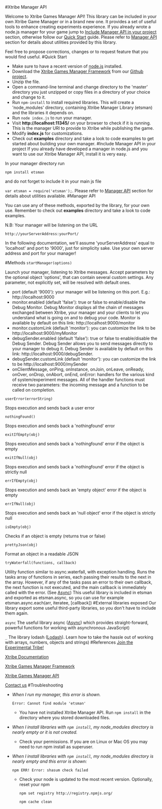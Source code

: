 #Xtribe Manager API

Welcome to Xtribe Games Manager API! This library can be included in your own Xtribe Game Manager or in a brand new one. It provides a set of useful tools to enhance creating experiments experience. If you already wrote a node.js manager for your game jump to [Include Manager API in your project](#includeapi) section, otherwise follow our [Quick Start](#quickstart) guide. Please refer to [Manager API](#managerapi) section for details about utilities provided by this library.

Feel free to propose corrections, changes or to request feature that you would find useful.
<a name="quickstart"><a/>
#Quick Start
- Make sure to have a recent version of [node.js](https://nodejs.org/) installed.
- Download the [Xtribe Games Manager Framework](https://github.com/XTribe/xtribe_games_manager_framework/archive/master.zip) from our [Github project](https://github.com/XTribe/xtribe_games_manager_framework).
- Unzip the file.
- Open a command-line terminal and change directory to the 'master' directory you just unzipped or copy files in a directory of your choice and change to it.
- Run `npm-install` to install required libraries. This will create a 'node_modules' directory, containing Xtribe Manager Library (etsman) and the libraries it depends on.
- Run `node index.js` to run your manager.
- Visit **http://localhost:11345/** on your browser to check if it is running. This is the manager URI to provide to Xtribe while publishing the game.
- Modify **index.js** for customizations.
- Check out **examples** directory and take a look to code examples to get started about building your own manager.
<a name="includeapi"><a/>
#Include Manager API in your project
If you already have developed a manager in node.js and you want to use our Xtribe Manager API, install it is very easy.

In your manager directory run 

`npm install etsman` 

and do not forget to include it in your main js file 

`var etsman = require('etsman');`.
Please refer to [Manager API](#managerapi) section for details about utilities available.
<a name="managerapi"><a/>
#Manager API

You can use any of these methods, exported by the library, for your own use. Remember to check out **examples** directory and take a look to code examples.

N.B: Your manager will be listening on the URL 

`http://yourServerAddress:yourPort/`

In the following documentation, we'll assume 'yourServerAddress' equal to 'localhost' and port to '9000', just for simplicity sake. Use your own server address and port for your manager!

#Methods
`startManager(options)`

Launch your manager, listening to Xtribe messages. Accept parameters by the optional object 'options', that can contain several custom settings. Any parameter, not explicitly set, will be resolved with default ones.

- port (default '9000'): your manager will be listening on this port. E.g.: http://localhost:9000
- monitor.enabled (default 'false'): true or false to enable/disable the Debug Monitor. Debug Monitor displays all the chain of messages exchanged between Xtribe, your manager and your clients to let you understand what is going on and to debug your code. Monitor is available by default on this link: http://localhost:9000/monitor
- monitor.customLink (default 'monitor'): you can customize the link to be http://localhost:9000/myMonitor
- debugSender.enabled (default 'false'): true or false to enable/disable the Debug Sender. Debug Sender allows you to send messages directly to your manager to debug it. Debug Sender is available by default on this link: http://localhost:9000/debugSender.
- debugSender.customLink (default 'monitor'): you can customize the link to be http://localhost:9000/mySender
- onClientMessage, onPing, onInstance, onJoin, onLeave, onReady, onOver, onDrop, onAbort, onEnd, onError: handlers for the various kind of system/experiment messages. All of the handler functions must receive two parameters: the incoming message and a function to be called on completion.

`userError(errorString)`

Stops execution and sends back a user error

`nothingFound()` 

Stops execution and sends back a 'nothingfound' error

`exitIfEmpty(obj)` 

Stops execution and sends back a 'nothingfound' error if the object is empty

`exitIfNull(obj)` 

Stops execution and sends back a 'nothingfound' error if the object is strictly null

`errIfEmpty(obj)` 

Stops execution and sends back an 'empty object' error if the object is empty

`errIfNull(obj)`

Stops execution and sends back an 'null object' error if the object is strictly null

`isEmpty(obj)`

Checks if an object is empty (returns true or false)

`prettyJson(obj)`

Format an object in a readable JSON

`tryWaterfall(functions, callback)`

Utility function similar to async.waterfall, with exception handling. Runs the tasks array of functions in series, each passing their results to the next in the array. However, if any of the tasks pass an error to their own callback, the next function is not executed, and the main callback is immediately called with the error. (See [Async](https://github.com/caolan/async)) This useful library is included in etsman and exported as etsman.async, so you can use for example etsman.async.each(arr, iteratee, [callback])
<a name="extlib"><a/>
#External libraries exposed
Our library export some useful third-party libraries, so you don't have to include them again.

`async`
The useful library async ([Async](https://github.com/caolan/async)) which provides straight-forward, powerful functions for working with asynchronous JavaScript)

`_`
The library lodash ([Lodash](https://lodash.com/)). Learn how to take the hassle out of working with arrays, numbers, objects and strings) 
<a name="references"><a/>
#References
[Join the Experimental Tribe!](http://xtribe.eu/)

[Xtribe Documentation](http://xtribe.eu/en/page/xtribe-devdoc)

[Xtribe Games Manager Framework](https://github.com/XTribe/xtribe_games_manager_framework)

[Xtribe Games Manager API](https://github.com/XTribe/xtribe_manager_api)

[Contact us](mailto:xtribe.eu@gmail.com)
<a name="troubleshooting"><a/>
#Troubleshooting
- *When I run my manager, this error is shown.*
 
   `Error: Cannot find module 'etsman'`

  - You have not installed Xtribe Manager API. Run `npm install` in the directory where you stored downloaded files.
  
- *When I install libraries with `npm install`, my node_modules directory is nearly empty or it is not created.*
  - Check your permissions. If you are on Linux or Mac OS you may need to run npm install as superuser.

- *When I install libraries with `npm install`, my node_modules directory is nearly empty and this error is shown:*

    `npm ERR! Error: shasum check failed`

  - Check your node is updated to the most recent version. Optionally, reset your npm

     `npm set registry http://registry.npmjs.org/` 
     
     `npm cache clean`
 

